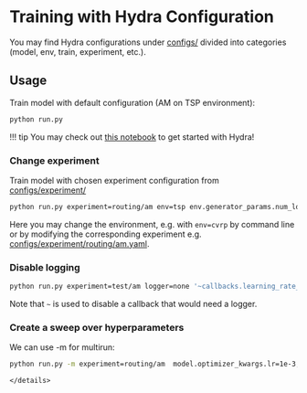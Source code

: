 # Training with Hydra Configuration

You may find Hydra configurations under [configs/](configs/) divided into categories (model, env, train, experiment, etc.).

## Usage

Train model with default configuration (AM on TSP environment):
```bash
python run.py
```

!!! tip
    You may check out [this notebook](examples/advanced/1-hydra-config.ipynb) to get started with Hydra!


### Change experiment

Train model with chosen experiment configuration from [configs/experiment/](configs/experiment/)
```bash
python run.py experiment=routing/am env=tsp env.generator_params.num_loc=50 model.optimizer_kwargs.lr=2e-4
```
Here you may change the environment, e.g. with `env=cvrp` by command line or by modifying the corresponding experiment e.g. [configs/experiment/routing/am.yaml](configs/experiment/routing/am.yaml).
</details>


### Disable logging

```bash
python run.py experiment=test/am logger=none '~callbacks.learning_rate_monitor'
```
Note that `~` is used to disable a callback that would need a logger.


### Create a sweep over hyperparameters

We can use -m for multirun:

```bash
python run.py -m experiment=routing/am  model.optimizer_kwargs.lr=1e-3,1e-4,1e-5
```
```
</details>

